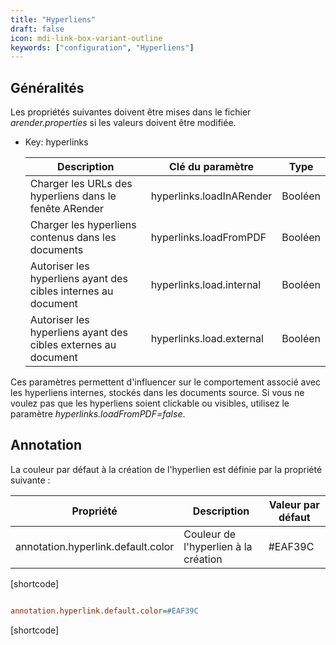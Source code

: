 ```yaml
---
title: "Hyperliens"
draft: false
icon: mdi-link-box-variant-outline
keywords: ["configuration", "Hyperliens"]
---
```


## Généralités

Les propriétés suivantes doivent être mises dans le fichier *arender.properties* si les valeurs doivent être modifiée.

- Key: hyperlinks
  
    | Description                                                    | Clé du paramètre         | Type    |
    | -------------------------------------------------------------- | ------------------------ | ------- |
    | Charger les URLs des hyperliens dans le fenête ARender         | hyperlinks.loadInARender | Booléen |
    | Charger les hyperliens contenus dans les documents             | hyperlinks.loadFromPDF   | Booléen |
    | Autoriser les hyperliens ayant des cibles internes au document | hyperlinks.load.internal | Booléen |
    | Autoriser les hyperliens ayant des cibles externes au document | hyperlinks.load.external | Booléen |

Ces paramètres permettent d'influencer sur le comportement associé avec
les hyperliens internes, stockés dans les documents source. Si vous ne
voulez pas que les hyperliens soient clickable ou visibles, utilisez le
paramètre *hyperlinks.loadFromPDF=false*.

## Annotation

La couleur par défaut à la création de l'hyperlien est définie par la propriété suivante : 

| Propriété                                | Description                                             | Valeur par défaut |
| ---------------------------------------- | ------------------------------------------------------- | ----------------- |
| annotation.hyperlink.default.color       | Couleur de l'hyperlien à la création                    | #EAF39C           |

[shortcode]

```cfg

annotation.hyperlink.default.color=#EAF39C

```

[shortcode]
